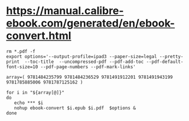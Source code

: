 # https://manual.calibre-ebook.com/generated/en/ebook-convert.html

```
rm *.pdf -f
export options='--output-profile=ipad3 --paper-size=legal --pretty-print  --toc-title  --uncompressed-pdf --pdf-add-toc --pdf-default-font-size=10 --pdf-page-numbers --pdf-mark-links'

array=( 9781484235799 9781484236529 9781491912201 9781491943199 9781785885006 9781787125162 )

for i in "${array[@]}"
do
   echo *** $i
   nohup ebook-convert $i.epub $i.pdf  $options & 
done



```


